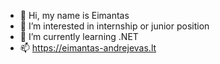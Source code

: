 - 👋 Hi, my name is Eimantas
- 👀 I’m interested in internship or junior position
- 🌱 I’m currently learning .NET
- 📫 https://eimantas-andrejevas.lt

<!---
eimuc/eimuc is a ✨ special ✨ repository because its `README.md` (this file) appears on your GitHub profile.
You can click the Preview link to take a look at your changes.
--->
